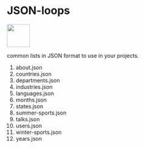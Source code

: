 # JSON-loops

<a href="https://praxis.nyc"><img src="https://praxis.nyc/assets/favicons/apple-touch-icon.png" width="60px" height="60px" /></a>

common lists in JSON format to use in your projects.

1. about.json
1. countries.json
1. departments.json
1. industries.json
1. languages.json
1. months.json
1. states.json
1. summer-sports.json
1. talks.json
1. users.json
1. winter-sports.json
1. years.json

